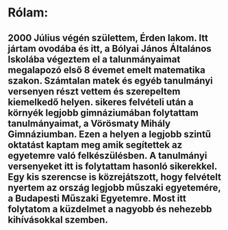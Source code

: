 <h1>Rólam:</h1>

<h2>2000 Július végén születtem, Érden lakom. Itt jártam ovodába és itt, a Bólyai János Általános Iskolába végeztem el a talunmányaimat megalapozó első 8 évemet emelt matematika szakon. Számtalan matek és egyéb tanulmányi versenyen részt vettem és szerepeltem kiemelkedő helyen. sikeres felvételi után a környék legjobb gimnáziumában folytattam tanulmányaimat, a Vörösmaty Mihály Gimnáziumban. Ezen a helyen a legjobb szintű oktatást kaptam meg amik segítettek az egyetemre való felkészülésben. A tanulmányi versenyeket itt is folytattam hasonló sikerekkel. Egy kis szerencse is közrejátszott, hogy felvételt nyertem az ország legjobb műszaki egyetemére, a Budapesti Műszaki Egyetemre. Most itt folytatom a küzdelmet a nagyobb és nehezebb kihívásokkal szemben.
  </h2>
